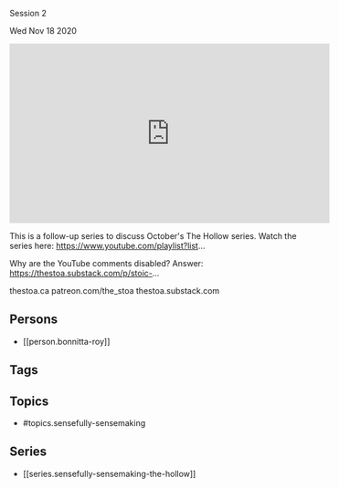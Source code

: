 

 Session 2

Wed Nov 18 2020

<iframe width="560" height="315" src="https://www.youtube.com/embed/f1V3xQ-d55o" title="Sensefully Sensemaking the Hollow: Session 2 w/ Bonnitta Roy" frameborder="0" allow="accelerometer; autoplay; clipboard-write; encrypted-media; gyroscope; picture-in-picture" allowfullscreen ></iframe>

This is a follow-up series to discuss October's The Hollow series. Watch the series here: https://www.youtube.com/playlist?list...

Why are the YouTube comments disabled? Answer: https://thestoa.substack.com/p/stoic-...

thestoa.ca
patreon.com/the_stoa
thestoa.substack.com

## Persons

- [[person.bonnitta-roy]]

## Tags



## Topics

- #topics.sensefully-sensemaking

## Series

- [[series.sensefully-sensemaking-the-hollow]]

